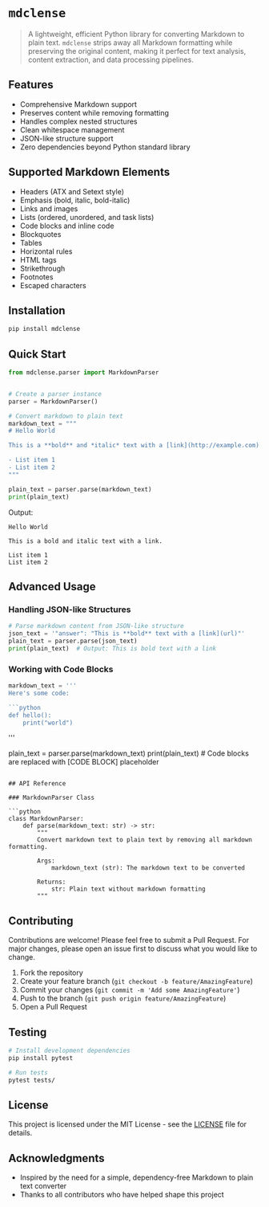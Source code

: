 # `mdclense`

> A lightweight, efficient Python library for converting Markdown to plain text. `mdclense` strips away all Markdown formatting while preserving the original content, making it perfect for text analysis, content extraction, and data processing pipelines.

## Features

- Comprehensive Markdown support
- Preserves content while removing formatting
- Handles complex nested structures
- Clean whitespace management
- JSON-like structure support
- Zero dependencies beyond Python standard library

## Supported Markdown Elements

- Headers (ATX and Setext style)
- Emphasis (bold, italic, bold-italic)
- Links and images
- Lists (ordered, unordered, and task lists)
- Code blocks and inline code
- Blockquotes
- Tables
- Horizontal rules
- HTML tags
- Strikethrough
- Footnotes
- Escaped characters

## Installation

```bash
pip install mdclense
```

## Quick Start

```python
from mdclense.parser import MarkdownParser


# Create a parser instance
parser = MarkdownParser()

# Convert markdown to plain text
markdown_text = """
# Hello World

This is a **bold** and *italic* text with a [link](http://example.com).

- List item 1
- List item 2
"""

plain_text = parser.parse(markdown_text)
print(plain_text)
```

Output:

```
Hello World

This is a bold and italic text with a link.

List item 1
List item 2
```

## Advanced Usage

### Handling JSON-like Structures

```python
# Parse markdown content from JSON-like structure
json_text = '"answer": "This is **bold** text with a [link](url)"'
plain_text = parser.parse(json_text)
print(plain_text)  # Output: This is bold text with a link
```

### Working with Code Blocks

````python
markdown_text = '''
Here's some code:

```python
def hello():
    print("world")
````

'''

plain_text = parser.parse(markdown_text)
print(plain_text) # Code blocks are replaced with [CODE BLOCK] placeholder

````

## API Reference

### MarkdownParser Class

```python
class MarkdownParser:
    def parse(markdown_text: str) -> str:
        """
        Convert markdown text to plain text by removing all markdown formatting.

        Args:
            markdown_text (str): The markdown text to be converted

        Returns:
            str: Plain text without markdown formatting
        """
````

## Contributing

Contributions are welcome! Please feel free to submit a Pull Request. For major changes, please open an issue first to discuss what you would like to change.

1. Fork the repository
2. Create your feature branch (`git checkout -b feature/AmazingFeature`)
3. Commit your changes (`git commit -m 'Add some AmazingFeature'`)
4. Push to the branch (`git push origin feature/AmazingFeature`)
5. Open a Pull Request

## Testing

```bash
# Install development dependencies
pip install pytest

# Run tests
pytest tests/
```

## License

This project is licensed under the MIT License - see the [LICENSE](LICENSE) file for details.

## Acknowledgments

- Inspired by the need for a simple, dependency-free Markdown to plain text converter
- Thanks to all contributors who have helped shape this project

